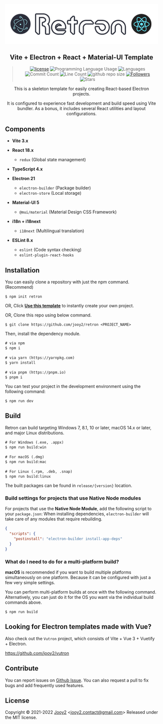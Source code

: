 <div align="center">

![Retron-logo](src/renderer/public/images/retron-logo.webp)

## Vite + Electron + React + Material-UI Template

> [![license](https://img.shields.io/badge/license-MIT-blue.svg)](https://github.com/jooy2/retron/blob/master/LICENSE) ![Programming Language Usage](https://img.shields.io/github/languages/top/jooy2/retron) ![Languages](https://img.shields.io/github/languages/count/jooy2/retron) ![Commit Count](https://img.shields.io/github/commit-activity/y/jooy2/retron) ![Line Count](https://img.shields.io/tokei/lines/github/jooy2/retron) ![github repo size](https://img.shields.io/github/repo-size/jooy2/retron) [![Followers](https://img.shields.io/github/followers/jooy2?style=social)](https://github.com/jooy2) ![Stars](https://img.shields.io/github/stars/jooy2/qsu?style=social)

This is a skeleton template for easily creating React-based Electron projects.

It is configured to experience fast development and build speed using Vite bundler. As a bonus, it includes several React utilities and layout configurations.

</div>

## Components

- **Vite 3.x**

- **React 18.x**

  - `redux` (Global state management)

- **TypeScript 4.x**

- **Electron 21**

  - `electron-builder` (Package builder)
  - `electron-store` (Local storage)

- **Material-UI 5**

  - `@mui/material` (Material Design CSS Framework)

- **i18n + i18next**

  - `i18next` (Multilingual translation)

- **ESLint 8.x**

  - `eslint` (Code syntax checking)
  - `eslint-plugin-react-hooks`

## Installation

You can easily clone a repository with just the npm command. (Recommend)

```shell
$ npm init retron
```

OR, Click **[Use this template](https://github.com/jooy2/retron/generate)** to instantly create your own project.

OR, Clone this repo using below command.

```shell
$ git clone https://github.com/jooy2/retron <PROJECT_NAME>
```

Then, install the dependency module.

```shell
# via npm
$ npm i

# via yarn (https://yarnpkg.com)
$ yarn install

# via pnpm (https://pnpm.io)
$ pnpm i
```

You can test your project in the development environment using the following command:

```shell
$ npm run dev
```

## Build

Retron can build targeting Windows 7, 8.1, 10 or later, macOS 14.x or later, and major Linux distributions.

```shell
# For Windows (.exe, .appx)
$ npm run build:win

# For macOS (.dmg)
$ npm run build:mac

# For Linux (.rpm, .deb, .snap)
$ npm run build:linux
```

The built packages can be found in `release/{version}` location.

### Build settings for projects that use Native Node modules

For projects that use the **Native Node Module**, add the following script to your `package.json`: When installing dependencies, `electron-builder` will take care of any modules that require rebuilding.

```json
{
  "scripts": {
    "postinstall": "electron-builder install-app-deps"
  }
}
```

### What do I need to do for a multi-platform build?

**macOS** is recommended if you want to build multiple platforms simultaneously on one platform. Because it can be configured with just a few very simple settings.

You can perform multi-platform builds at once with the following command. Alternatively, you can just do it for the OS you want via the individual build commands above.

```shell
$ npm run build
```

## Looking for Electron templates made with Vue?

Also check out the `Vutron` project, which consists of Vite + Vue 3 + Vuetify + Electron.

https://github.com/jooy2/vutron

## Contribute

You can report issues on [Github Issue](https://github.com/jooy2/retron/issues). You can also request a pull to fix bugs and add frequently used features.

## License

Copyright © 2021-2022 [Jooy2](https://jooy2.com) <[jooy2.contact@gmail.com](mailto:jooy2.contact@gmail.com)> Released under the MIT license.
